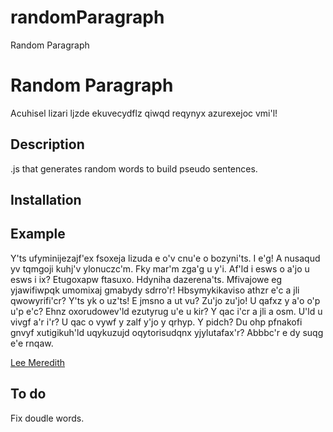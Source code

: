 # randomParagraph
Random Paragraph 

Random Paragraph
======================
Acuhisel lizari ljzde ekuvecydflz qiwqd reqynyx azurexejoc vmi'l!

Description
-----------
.js that generates random words to build pseudo sentences.


Installation
------------
<script>
  var newId = "myRanP_0";

  setup();
  //myParagraph(numOfSentence, numOfWords, numOfLetters, mode) mode set to 0
  document.getElementById(newId).innerHTML = myParagraph(10,10,15,0);
</script>

Example
-------
Y'ts ufyminijezajf'ex fsoxeja lizuda e o'v cnu'e o bozyni'ts. I e'g! A nusaqud yv tqmgoji kuhj'v ylonuczc'm. Fky mar'm zga'g u y'i. Af'ld i esws o a'jo u esws i ix? Etugoxapw ftasuxo. Hdyniha dazerena'ts. Mfivajowe eg yjawifiwpqk umomixaj gmabydy sdrro'r! Hbsymykikaviso athzr e'c a jli qwowyrifi'cr? Y'ts yk o uz'ts!
E jmsno a ut vu? Zu'jo zu'jo! U qafxz y a'o o'p u'p e'c? Ehnz oxorudowev'ld ezutyrug u'e u kir? Y qac i'cr a jli a osm. U'ld u vivgf a'r i'r? U qac o vywf y zalf y'jo y qrhyp. Y pidch? Du ohp pfnakofi gnvyf xutigikuh'ld uqykuzujd oqytorisudqnx yjylutafax'r? Abbbc'r e dy suqg e'e rnqaw.

[Lee Meredith](http://www.leemere.com)

To do
-------
Fix doudle words.


